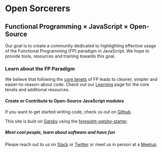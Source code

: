 # Open Sorcerers
## Functional Programming &times; JavaScript &times; Open-Source

Our goal is to create a community dedicated to highlighting effective usage of the Functional Programming (FP) paradigm in JavaScript. We hope to provide tools, resources and training towards this goal.

### Learn about the FP Paradigm

We believe that following the [core tenets] of FP leads to cleaner, simpler and easier-to-reason-about code. Check out our [Learning] page for the core tenets and additional resources.

#### Create or Contribute to Open-Source JavaScript modules

If you want to get started writing code, check us out on [Github].

This site is built on [Gatsby] using the [foresight-gatsby-starter].

##### Meet cool people, learn about software and have fun

Please reach out to us on [Slack] or [Twitter] or meet us in person at a [Meetup].

[core tenets]: /series/fp
[Learning]: /learn
[Github]: https://github.com/open-sorcerers
[Gatsby]: https://www.gatsbyjs.org
[foresight-gatsby-starter]: https://github.com/open-sorcerers/foresight-gatsby-starter
[Slack]: https://open-sorcerers.slack.com
[Twitter]: https://twitter.com/osorcerers
[Meetup]: https://meetup.com/open-sorcerers
